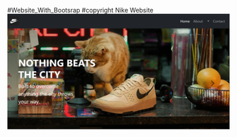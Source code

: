 #Website_With_Bootsrap
#copyright Nike Website
![image alt](https://github.com/maxxza212/Website_With_Bootsrap/blob/4b5e3176b94d75a4e570c0bd769c0aca9da0f2d1/Screenshot%202024-11-18%20224821.png)
